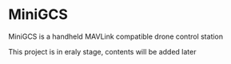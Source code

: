 # MiniGCS
MiniGCS is a handheld MAVLink compatible drone control station

This project is in eraly stage, contents will be added later
